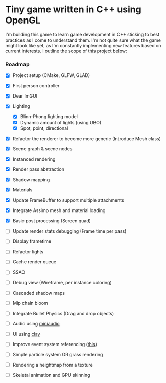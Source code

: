 # Tiny game written in C++ using OpenGL
I'm building this game to learn game development in C++ sticking to best practices as I come to understand them. I'm not quite sure what the game might look like yet, as I'm constantly implementing new features based on current interests. I outline the scope of this project below:

### Roadmap
- [x] Project setup (CMake, GLFW, GLAD)
- [x] First person controller
- [x] Dear ImGUI
- [x] Lighting
    - [x] Blinn-Phong lighting model
    - [x] Dynamic amount of lights (using UBO)
    - [x] Spot, point, directional
- [x] Refactor the renderer to become more generic (Introduce Mesh class)
- [x] Scene graph & scene nodes
- [x] Instanced rendering
- [x] Render pass abstraction
- [x] Shadow mapping
- [x] Materials
- [x] Update FrameBuffer to support multiple attachments
- [x] Integrate Assimp mesh and material loading
- [x] Basic post processing (Screen quad)
- [ ] Update render stats debugging (Frame time per pass)
- [ ] Display frametime
- [ ] Refactor lights
- [ ] Cache render queue
- [ ] SSAO
- [ ] Debug view (Wireframe, per instance coloring)
- [ ] Cascaded shadow maps 
- [ ] Mip chain bloom
- [ ] Integrate Bullet Physics (Drag and drop objects)
- [ ] Audio using [miniaudio](https://github.com/mackron/miniaudio)
- [ ] UI using [clay](https://github.com/nicbarker/clay)
- [ ] Improve event system referencing ([this](https://github.com/TheCherno/Hazel/blob/1feb70572fa87fa1c4ba784a2cfeada5b4a500db/Hazel/src/Hazel/Core/Base.h#L26))
- [ ] Simple particle system OR grass rendering
- [ ] Rendering a heightmap from a texture
- [ ] Skeletal animation and GPU skinning





